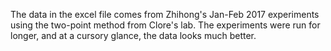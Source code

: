 The data in the excel file comes from Zhihong's Jan-Feb 2017
experiments using the two-point method from Clore's lab. The
experiments were run for longer, and at a cursory glance, the
data looks much better.
